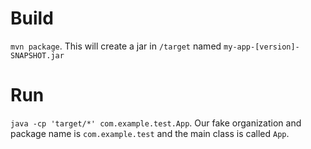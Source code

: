 # Build
`mvn package`. This will create a jar in `/target` named `my-app-[version]-SNAPSHOT.jar`

# Run
`java -cp 'target/*' com.example.test.App`. Our fake organization and package name is `com.example.test` and the main class is called `App`.
